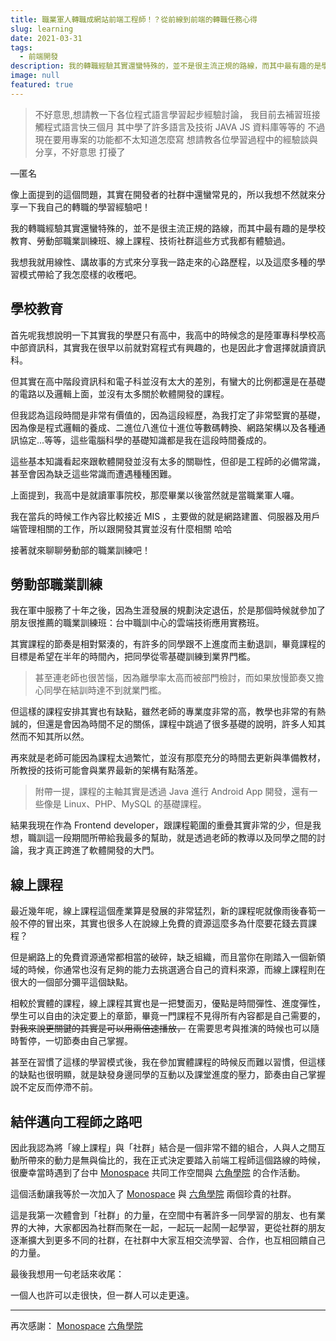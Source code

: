 ```yaml
---
title: 職業軍人轉職成網站前端工程師！？從前線到前端的轉職任務心得
slug: learning
date: 2021-03-31
tags:
  - 前端開發
description: 我的轉職經驗其實還蠻特殊的，並不是很主流正規的路線，而其中最有趣的是學校教育、勞動部職業訓練班、線上課程、技術社群這些方式我都有體驗過，我就用講故事的方式來分享這麼多種的學習模式帶給了我怎麼樣的收穫吧。
image: null
featured: true
---
```

> 不好意思,想請教一下各位程式語言學習起步經驗討論， 我目前去補習班接觸程式語言快三個月 其中學了許多語言及技術 JAVA JS 資料庫等等的 不過現在要用專案的功能都不太知道怎麼寫 想請教各位學習過程中的經驗談與分享，不好意思 打擾了

—匿名

像上面提到的這個問題，其實在開發者的社群中還蠻常見的，所以我想不然就來分享一下我自己的轉職的學習經驗吧！

我的轉職經驗其實還蠻特殊的，並不是很主流正規的路線，而其中最有趣的是學校教育、勞動部職業訓練班、線上課程、技術社群這些方式我都有體驗過。

我想我就用線性、講故事的方式來分享我一路走來的心路歷程，以及這麼多種的學習模式帶給了我怎麼樣的收穫吧。

## 學校教育

首先呢我想說明一下其實我的學歷只有高中，我高中的時候念的是陸軍專科學校高中部資訊科，其實我在很早以前就對寫程式有興趣的，也是因此才會選擇就讀資訊科。

但其實在高中階段資訊科和電子科並沒有太大的差別，有蠻大的比例都還是在基礎的電路以及邏輯上面，並沒有太多關於軟體開發的課程。

但我認為這段時間是非常有價值的，因為這段經歷，為我打定了非常堅實的基礎，因為像是程式邏輯的養成、二進位八進位十進位等數碼轉換、網路架構以及各種通訊協定...等等，這些電腦科學的基礎知識都是我在這段時間養成的。

這些基本知識看起來跟軟體開發並沒有太多的關聯性，但卻是工程師的必備常識，甚至會因為缺乏這些常識而遭遇種種困難。

上面提到，我高中是就讀軍事院校，那麼畢業以後當然就是當職業軍人囉。

我在當兵的時候工作內容比較接近 MIS ，主要做的就是網路建置、伺服器及用戶端管理相關的工作，所以跟開發其實並沒有什麼相關 哈哈

接著就來聊聊勞動部的職業訓練吧！

## 勞動部職業訓練

我在軍中服務了十年之後，因為生涯發展的規劃決定退伍，於是那個時候就參加了朋友很推薦的職業訓練班：台中職訓中心的雲端技術應用實務班。

其實課程的節奏是相對緊湊的，有許多的同學跟不上進度而主動退訓，畢竟課程的目標是希望在半年的時間內，把同學從零基礎訓練到業界門檻。

> 甚至連老師也很苦惱，因為離學率太高而被部門檢討，而如果放慢節奏又擔心同學在結訓時達不到就業門檻。

但這樣的課程安排其實也有缺點，雖然老師的專業度非常的高，教學也非常的有熱誠的，但還是會因為時間不足的關係，課程中跳過了很多基礎的說明，許多人知其然而不知其所以然。

再來就是老師可能因為課程太過繁忙，並沒有那麼充分的時間去更新與準備教材，所教授的技術可能會與業界最新的架構有點落差。

> 附帶一提，課程的主軸其實是透過 Java 進行 Android App 開發，還有一些像是 Linux、PHP、MySQL 的基礎課程。

結果我現在作為 Frontend developer，跟課程範圍的重疊其實非常的少，但是我想，職訓這一段期間所帶給我最多的幫助，就是透過老師的教導以及同學之間的討論，我才真正跨進了軟體開發的大門。

## 線上課程

最近幾年呢，線上課程這個產業算是發展的非常猛烈，新的課程呢就像雨後春筍一般不停的冒出來，其實也很多人在說線上免費的資源這麼多為什麼要花錢去買課程？

但是網路上的免費資源通常都相當的破碎，缺乏組織，而且當你在剛踏入一個新領域的時候，你通常也沒有足夠的能力去挑選適合自己的資料來源，而線上課程則在很大的一個部分彌平這個缺點。

相較於實體的課程，線上課程其實也是一把雙面刃，優點是時間彈性、進度彈性，學生可以自由的決定要上的章節，畢竟一門課程不見得所有內容都是自己需要的， ~~對我來說更關鍵的其實是可以用兩倍速播放，~~ 在需要思考與推演的時候也可以隨時暫停，一切節奏由自己掌握。

甚至在習慣了這樣的學習模式後，我在參加實體課程的時候反而難以習慣，但這樣的缺點也很明顯，就是缺發身邊同學的互動以及課堂進度的壓力，節奏由自己掌握說不定反而停滯不前。

## 結伴邁向工程師之路吧

因此我認為將「線上課程」與「社群」結合是一個非常不錯的組合，人與人之間互動所帶來的動力是無與倫比的，我在正式決定要踏入前端工程師這個路線的時候，很慶幸當時遇到了台中 [Monospace](https://monospace.tw/) 共同工作空間與 [六角學院](https://www.hexschool.com/) 的合作活動。

這個活動讓我等於一次加入了 [Monospace](https://monospace.tw/) 與 [六角學院](https://www.hexschool.com/) 兩個珍貴的社群。

這是我第一次體會到「社群」的力量，在空間中有著許多一同學習的朋友、也有業界的大神，大家都因為社群而聚在一起，一起玩一起鬧一起學習，更從社群的朋友逐漸擴大到更多不同的社群，在社群中大家互相交流學習、合作，也互相回饋自己的力量。

最後我想用一句老話來收尾：

一個人也許可以走很快，但一群人可以走更遠。

---
再次感謝：
[Monospace](https://monospace.tw/)
[六角學院](https://www.hexschool.com/) 